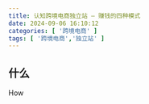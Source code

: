 ```yaml
---
title: 认知跨境电商独立站 — 赚钱的四种模式
date: 2024-09-06 16:10:12
categories: [ '跨境电商' ]
tags: [ '跨境电商','独立站' ]
---
```


## 什么

How